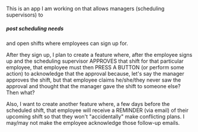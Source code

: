 This is an app I am working on that allows managers (scheduling supervisors) to <h5>post scheduling needs</h5> and open shifts where employees can sign up for.

After they sign up, I plan to create a feature where, after the employee signs up and the scheduling supervisor APPROVES that shift for that particular employee, that employee must then PRESS A BUTTON (or perform some action) to acknowledge that the approval because, let's say the manager approves the shift, but that employee claims he/she/they never saw the approval and thought that the manager gave the shift to someone else? Then what?

Also, I want to create another feature where, a few days before the scheduled shift, that employee will receive a REMINDER (via email) of their upcoming shift so that they won't "accidentally" make conflicting plans. I may/may not make the employee acknowledge those follow-up emails.
